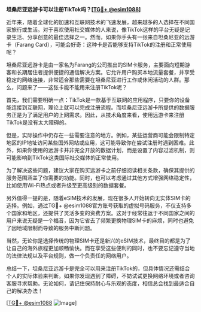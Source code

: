 **坦桑尼亚远游卡可以注册TikTok吗？[[TG💪+ @esim1088](https://t.me/s/esim1088)]**

近年来，随着全球化的加速和互联网技术的飞速发展，越来越多的人选择在不同国家旅行或生活。对于喜欢使用社交媒体的人来说，像TikTok这样的平台无疑是记录生活、分享创意的最佳选择之一。然而，如果你手头有一张来自坦桑尼亚的远游卡（Farang Card），可能会好奇：这种卡是否能够支持TikTok的注册和正常使用呢？

坦桑尼亚远游卡是由一家名为Farang的公司推出的SIM卡服务，主要面向短期游客和长期居住者提供便捷的通信解决方案。它允许用户购买本地流量套餐，并享受稳定的网络连接，非常适合那些需要在坦桑尼亚进行工作或休闲活动的人群。那么，问题来了——这张卡能不能用来注册TikTok呢？

首先，我们需要明确一点：TikTok是一款基于互联网的应用程序，只要你的设备能连接到互联网，理论上就可以完成注册流程。而坦桑尼亚远游卡所提供的数据服务正是为了满足用户的上网需求。因此，从技术角度来看，使用远游卡来注册TikTok是没有太大障碍的。

但是，实际操作中仍存在一些需要注意的地方。例如，某些运营商可能会限制特定地区的IP地址访问某些国外网站或应用，这可能导致你在尝试注册时遇到困难。此外，如果你使用的远游卡并非完全开放的数据计划，而是设置了内容过滤机制，则可能影响到TikTok这类国际社交媒体的正常使用。

为了解决这些问题，建议大家在购买远游卡之前仔细阅读相关条款，确保其提供的服务范围涵盖了你需要的功能。同时，也可以考虑通过其他方式增强网络稳定性，比如使用Wi-Fi热点或者升级至更高级别的数据套餐。

另外值得一提的是，随着eSIM技术的发展，现在很多人开始转向无实体SIM卡的选择。例如，通过TG💪+ @esim1088官方账号获取的虚拟号码服务，不仅支持多个国家和地区，还提供了灵活多变的资费方案。这对于经常往返于不同国家之间的用户来说无疑是一个福音，因为它省去了频繁更换物理SIM卡的麻烦，同时也避免了因地域限制而导致的服务中断问题。

当然，无论你是选择传统的物理SIM卡还是新兴的eSIM技术，最终目的都是为了让自己的海外旅程更加顺畅愉快。而在享受这些便利的同时，也不要忘记遵守当地的法律法规以及平台规则，做一个负责任的网络用户。

总结一下，坦桑尼亚远游卡是完全可以用来注册TikTok的，但具体情况还需结合个人的实际体验来判断。如果你发现遇到了障碍，不妨试试更换网络环境或者咨询客服寻求帮助。无论如何，请记住保持耐心与乐观的态度，相信总会找到最适合自己的解决办法！

[[TG💪+ @esim1088](https://t.me/s/esim1088) ![Image](https://i.postimg.cc/4NQfJmqS/Snipaste-2025-05-13-00-14-12.png)]